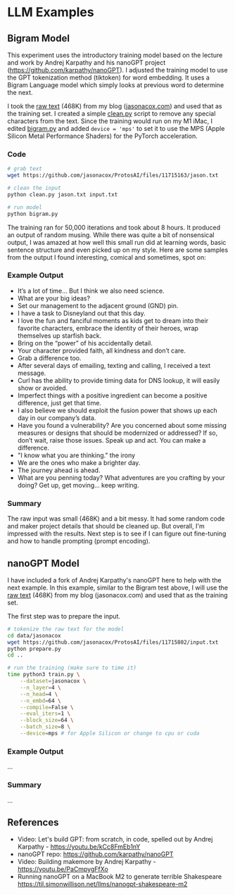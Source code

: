 # LLM Examples

## Bigram Model

This experiment uses the introductory training model based on the lecture and work by Andrej Karpathy and his nanoGPT project (https://github.com/karpathy/nanoGPT). I adjusted the training model to use the GPT tokenization method (tiktoken) for word embedding. It uses a Bigram Language model which simply looks at previous word to determine the next.

I took the [raw text](https://github.com/jasonacox/ProtosAI/files/11715802/input.txt) (468K) from my blog ([jasonacox.com](https://www.jasonacox.com/)) and used that as the training set. I created a simple [clean.py](clean.py) script to remove any special characters from the text. Since the training would run on my M1 iMac, I edited [bigram.py](bigram.py) and added `device = 'mps'` to set it to use the MPS (Apple Silicon Metal Performance Shaders) for the PyTorch acceleration.  

### Code

```bash
# grab text
wget https://github.com/jasonacox/ProtosAI/files/11715163/jason.txt 

# clean the input
python clean.py jason.txt input.txt

# run model
python bigram.py
```

The training ran for 50,000 iterations and took about 8 hours. It produced an output of random musing. While there was quite a bit of nonsensical output, I was amazed at how well this small run did at learning words, basic sentence structure and even picked up on my style. Here are some samples from the output I found interesting, comical and sometimes, spot on:

### Example Output

* It’s a lot of time… But I think we also need science.
* What are your big ideas?  
* Set our management to the adjacent ground (GND) pin.
* I have a task to Disneyland out that this day.
* I love the fun and fanciful moments as kids get to dream into their favorite characters, embrace the identity of their heroes, wrap themselves up starfish back.
* Bring on the “power” of his accidentally detail.
* Your character provided faith, all kindness and don’t care.
* Grab a difference too.
* After several days of emailing, texting and calling, I received a text message.
* Curl has the ability to provide timing data for DNS lookup, it will easily show or avoided.
* Imperfect things with a positive ingredient can become a positive difference, just get that time.
* I also believe we should exploit the fusion power that shows up each day in our company’s data.
* Have you found a vulnerability? Are you concerned about some missing measures or designs that should be modernized or addressed? If so, don’t wait, raise those issues. Speak up and act. You can make a difference.
* "I know what you are thinking." the irony
* We are the ones who make a brighter day.
* The journey ahead is ahead.
* What are you penning today? What adventures are you crafting by your doing? Get up, get moving… keep writing.

### Summary

The raw input was small (468K) and a bit messy.  It had some random code and maker project details that should be cleaned up. But overall, I'm impressed with the results. Next step is to see if I can figure out fine-tuning and how to handle prompting (prompt encoding).

## nanoGPT Model

I have included a fork of Andrej Karpathy's nanoGPT here to help with the next example. In this example, similar to the Bigram test above, I will use the [raw text](https://github.com/jasonacox/ProtosAI/files/11715802/input.txt) (468K) from my blog (jasonacox.com) and used that as the training set.

The first step was to prepare the input. 

```bash
# tokenize the raw text for the model
cd data/jasonacox
wget https://github.com/jasonacox/ProtosAI/files/11715802/input.txt
python prepare.py
cd ..

# run the training (make sure to time it)
time python3 train.py \
    --dataset=jasonacox \
    --n_layer=4 \
    --n_head=4 \
    --n_embd=64 \
    --compile=False \
    --eval_iters=1 \
    --block_size=64 \
    --batch_size=8 \
    --device=mps # for Apple Silicon or change to cpu or cuda
```

### Example Output

...

### Summary

...

## References

* Video: Let's build GPT: from scratch, in code, spelled out by Andrej Karpathy - https://youtu.be/kCc8FmEb1nY
* nanoGPT repo: https://github.com/karpathy/nanoGPT
* Video: Building makemore by Andrej Karpathy - https://youtu.be/PaCmpygFfXo
* Running nanoGPT on a MacBook M2 to generate terrible Shakespeare
https://til.simonwillison.net/llms/nanogpt-shakespeare-m2
